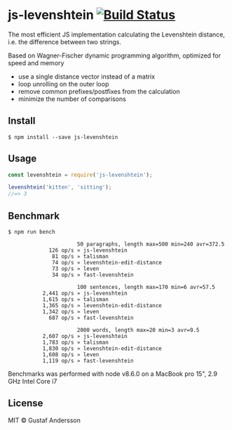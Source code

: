 # js-levenshtein [![Build Status](https://travis-ci.org/gustf/js-levenshtein.svg?branch=master)](https://travis-ci.org/gustf/js-levenshtein)

The most efficient JS implementation calculating the Levenshtein distance, i.e. the difference between two strings.

Based on Wagner-Fischer dynamic programming algorithm, optimized for speed and memory
 - use a single distance vector instead of a matrix
 - loop unrolling on the outer loop
 - remove common prefixes/postfixes from the calculation
 - minimize the number of comparisons
 
## Install

```
$ npm install --save js-levenshtein
```


## Usage

```js
const levenshtein = require('js-levenshtein');

levenshtein('kitten', 'sitting');
//=> 3
```


## Benchmark

```
$ npm run bench
  
                      50 paragraphs, length max=500 min=240 avr=372.5
             126 op/s » js-levenshtein
              81 op/s » talisman
              74 op/s » levenshtein-edit-distance
              73 op/s » leven
              34 op/s » fast-levenshtein

                      100 sentences, length max=170 min=6 avr=57.5
           2,441 op/s » js-levenshtein
           1,615 op/s » talisman
           1,365 op/s » levenshtein-edit-distance
           1,342 op/s » leven
             687 op/s » fast-levenshtein

                      2000 words, length max=20 min=3 avr=9.5
           2,607 op/s » js-levenshtein
           1,783 op/s » talisman
           1,830 op/s » levenshtein-edit-distance
           1,608 op/s » leven
           1,119 op/s » fast-levenshtein
```

Benchmarks was performed with node v8.6.0 on a MacBook pro 15", 2.9 GHz Intel Core i7

## License

MIT © Gustaf Andersson